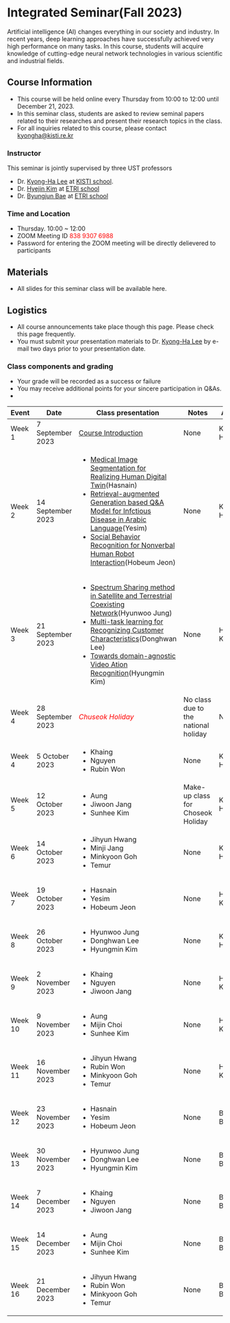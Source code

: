# Integrated Seminar(Fall 2023)
Artificial intelligence (AI) changes everything in our society and industry. In recent years, deep learning approaches have successfully achieved very high performance on many tasks.
In this course, students will acquire knowledge of cutting-edge neural network technologies in various scientific and industrial fields.

## Course Information
- This course will be held online every Thursday from 10:00 to 12:00 until December 21, 2023.
- In this seminar class, students are asked to review seminal papers related to their researches and present their research topics in the class.
- For all inquiries related to this course, please contact kyongha@kisti.re.kr

### Instructor
This seminar is jointly supervised by three UST professors 
- Dr. <a href="mailto:kyongha@kisti.re.kr">Kyong-Ha Lee</a> at <a href="https://www.ust.ac.kr/prog/major/eng/sub03_03_02/IR/view.do?majorNo=32">KISTI school</a>.
- Dr. <a href="mailto:marisan@etri.re.kr">Hyejin Kim</a> at <a href="https://www.ust.ac.kr/prog/campus/campus_eng/sub36_04/36/majorView.do?majorNo=71&kind=information">ETRI school</a>
- Dr. <a href="mailto:1080i@etri.re.kr">Byungjun Bae</a> at <a href="https://www.ust.ac.kr/prog/campus/campus_eng/sub36_04/36/majorView.do?majorNo=70&kind=information">ETRI school</a>

### Time and Location
- Thursday. 10:00  ~ 12:00
- ZOOM Meeting ID<span style="color:red"> 838 9307 6988</span>
- Password for entering the ZOOM meeting will be directly delievered to participants 

## Materials
- All slides for this seminar class will be available here.
   
## Logistics
- All course announcements take place though this page. Please check this page frequently.
- You must submit your presentation materials to Dr. <a href="mailto:kyongha@kisti.re.kr">Kyong-Ha Lee</a> by e-mail two days prior to your presentation date.
  
### Class components and grading
- Your grade will be recorded as a success or failure 
- You may receive additional points for your sincere participation in Q&As.
- 
|Event|Date| Class presentation| Notes|Advisor|
|---------|----------|---------------------|------------|-----------
|Week 1|7 September 2023|<a href="https://github.com/bart7449/seminar2023/blob/main/HowToPresent.pdf">Course Introduction</a>| None|Kyong-Ha Lee|
|Week 2|14 September 2023|<ul><li><a href="https://github.com/bart7449/seminar2023/blob/main/week1_Hasnain.pdf">Medical Image Segmentation for Realizing Human Digital Twin</a>(Hasnain) <li><a href="https://github.com/bart7449/seminar2023/blob/main/week1_Yesim.pdf">Retrieval-augmented Generation based Q&A Model for Infctious Disease in Arabic Language</a>(Yesim) <li><a href="https://github.com/bart7449/seminar2023/blob/main/week1_Hobum.pdf">Social Behavior Recognition for Nonverbal Human Robot Interaction</a>(Hobeum Jeon)</ul> | None| Kyong-Ha Lee|
|Week 3|21 September 2023|<ul><li><a href="https://github.com/bart7449/seminar2023/blob/main/week2_Hyunwoo.pdf">Spectrum Sharing method in Satellite and Terrestrial Coexisting Network</a>(Hyunwoo Jung)<li><a href="https://github.com/bart7449/seminar2023/blob/main/week2_Donghwan.pdf">Multi-task learning for Recognizing Customer Characteristics</a>(Donghwan Lee)<li><a href="https://github.com/bart7449/seminar2023/blob/main/week2_Hyungmin.pdf">Towards domain-agnostic Video Ation Recognition</a>(Hyungmin Kim)</ul>| None| Hyejin Kim|
|Week 4|28 September 2023|*<span style="color:red">Chuseok Holiday</span>*|No class due to the national holiday|No class |
|Week 4|5 October 2023| <ul><li>Khaing<li>Nguyen<li>Rubin Won</ul> | None| Kyong-Ha Lee|
|Week 5|12 October 2023| <ul><li>Aung <li>Jiwoon Jang<li>Sunhee Kim</ul> | Make-up class for Choseok Holiday| Kyong-Ha Lee|
|Week 6|14 October 2023| <ul><li>Jihyun Hwang<li>Minji Jang<li>Minkyoon Goh<li>Temur</ul> | None| Kyong-Ha Lee|
|Week 7|19 October 2023| <ul><li>Hasnain <li>Yesim <li>Hobeum Jeon </ul> | None| Hyejin Kim|
|Week 8|26 October 2023| <ul><li>Hyunwoo Jung <li>Donghwan Lee <li> Hyungmin Kim</ul>  | None| Kyong-Ha Lee|
|Week 9|2 November 2023| <ul><li>Khaing<li>Nguyen<li>Jiwoon Jang</ul> | None| Hyejin Kim|
|Week 10|9 November 2023| <ul><li>Aung <li>Mijin Choi <li>Sunhee Kim</ul> | None| Hyejin Kim|
|Week 11|16 November 2023| <ul><li>Jihyun Hwang<li>Rubin Won<li>Minkyoon Goh<li>Temur</ul>  | None| Hyejin Kim|
|Week 12|23 November 2023|<ul><li>Hasnain <li>Yesim <li>Hobeum Jeon </ul>  | None| Byungjun Bae|
|Week 13|30 November 2023| <ul><li>Hyunwoo Jung <li>Donghwan Lee <li> Hyungmin Kim</ul>  | None| Byungjun Bae|
|Week 14|7 December 2023|<ul><li>Khaing<li>Nguyen<li>Jiwoon Jang</ul>   | None| Byungjun Bae|
|Week 15|14 December 2023| <ul><li>Aung <li>Mijin Choi <li>Sunhee Kim</ul> | None| Byungjun Bae|
|Week 16|21 December 2023|  <ul><li>Jihyun Hwang<li>Rubin Won<li>Minkyoon Goh<li>Temur</ul>  | None| Byungjun Bae|


